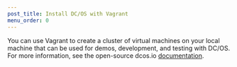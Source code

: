 ```yaml
---
post_title: Install DC/OS with Vagrant
menu_order: 0
---
```

You can use Vagrant to create a cluster of virtual machines on your local machine that can be used for demos, development, and testing with DC/OS. For more information, see the open-source dcos.io [documentation][1].

 [1]: https://dcos.io/docs/latest/administration/installing/local/